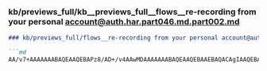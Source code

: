 ### kb/previews_full/kb__previews_full__flows__re-recording from your personal account@auth.har.part046.md.part002.md

```md
### kb/previews_full/flows__re-recording from your personal account@auth.har.part046.md (part 002)

```md
AA/v7+AAAAAAABAQEAAQEBAPz8/AD+/v4AAwMDAAAAAAABAQEAAQEBAAEBAQACAgIAAQEBAAEAAQAC
```

```

```

